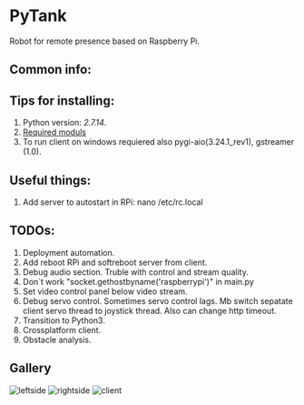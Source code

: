 # PyTank
Robot for remote presence based on Raspberry Pi.

## Common info:

## Tips for installing:
1. Python version: *2.7.14*.
2. [Required moduls](../master/requirements.txt)
3. To run client on windows requiered also pygi-aio(3.24.1_rev1), gstreamer (1.0).


## Useful things:
1. Add server to autostart in RPi: nano /etc/rc.local

## TODOs:
1. Deployment automation.
2. Add reboot RPi and softreboot server from client.
3. Debug audio section. Truble with control and stream quality.
4. Don`t work "socket.gethostbyname('raspberrypi')" in main.py
5. Set video control panel below video stream.
6. Debug servo control. Sometimes servo control lags. Mb switch sepatate client servo thread to joystick thread. Also can change http timeout.
7. Transition to Python3.
8. Crossplatform client.
8. Obstacle analysis.

## Gallery
![leftside](../master/images/tank_leftside.jpg)
![rightside](../master/images/tank_rightside.jpg)
![client](../master/images/clientscreen.PNG)

